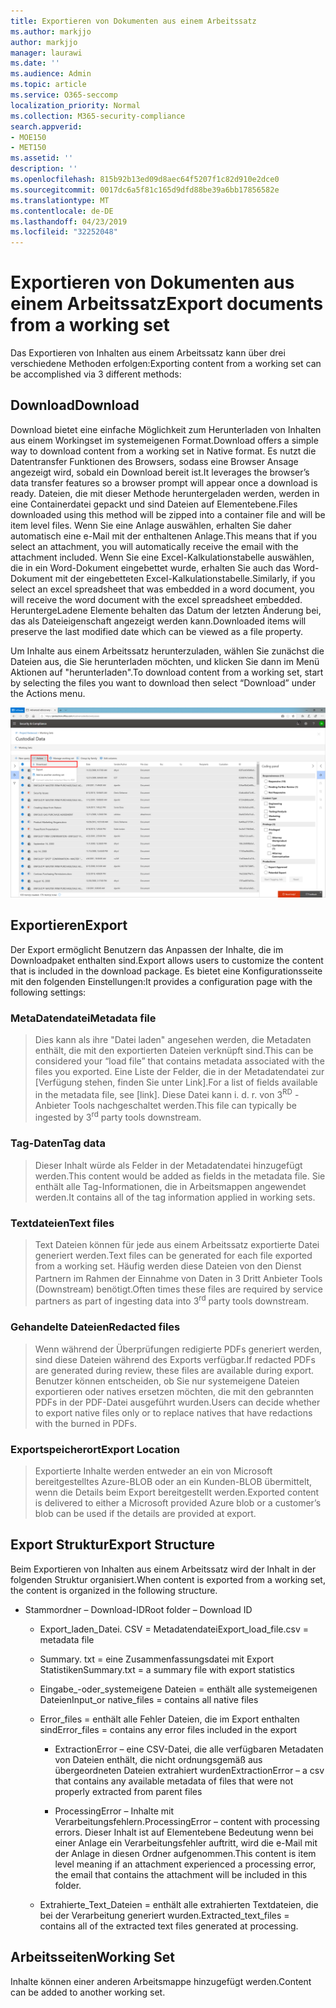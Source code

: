 ```yaml
---
title: Exportieren von Dokumenten aus einem Arbeitssatz
ms.author: markjjo
author: markjjo
manager: laurawi
ms.date: ''
ms.audience: Admin
ms.topic: article
ms.service: O365-seccomp
localization_priority: Normal
ms.collection: M365-security-compliance
search.appverid:
- MOE150
- MET150
ms.assetid: ''
description: ''
ms.openlocfilehash: 815b92b13ed09d8aec64f5207f1c82d910e2dce0
ms.sourcegitcommit: 0017dc6a5f81c165d9dfd88be39a6bb17856582e
ms.translationtype: MT
ms.contentlocale: de-DE
ms.lasthandoff: 04/23/2019
ms.locfileid: "32252048"
---
```

# <a name="export-documents-from-a-working-set"></a><span data-ttu-id="6ed13-102">Exportieren von Dokumenten aus einem Arbeitssatz</span><span class="sxs-lookup"><span data-stu-id="6ed13-102">Export documents from a working set</span></span>

<span data-ttu-id="6ed13-103">Das Exportieren von Inhalten aus einem Arbeitssatz kann über drei verschiedene Methoden erfolgen:</span><span class="sxs-lookup"><span data-stu-id="6ed13-103">Exporting content from a working set can be accomplished via 3 different methods:</span></span>

## <a name="download"></a><span data-ttu-id="6ed13-104">Download</span><span class="sxs-lookup"><span data-stu-id="6ed13-104">Download</span></span>

<span data-ttu-id="6ed13-105">Download bietet eine einfache Möglichkeit zum Herunterladen von Inhalten aus einem Workingset im systemeigenen Format.</span><span class="sxs-lookup"><span data-stu-id="6ed13-105">Download offers a simple way to download content from a working set in Native format.</span></span> <span data-ttu-id="6ed13-106">Es nutzt die Datentransfer Funktionen des Browsers, sodass eine Browser Ansage angezeigt wird, sobald ein Download bereit ist.</span><span class="sxs-lookup"><span data-stu-id="6ed13-106">It leverages the browser’s data transfer features so a browser prompt will appear once a download is ready.</span></span> <span data-ttu-id="6ed13-107">Dateien, die mit dieser Methode heruntergeladen werden, werden in eine Containerdatei gepackt und sind Dateien auf Elementebene.</span><span class="sxs-lookup"><span data-stu-id="6ed13-107">Files downloaded using this method will be zipped into a container file and will be item level files.</span></span> <span data-ttu-id="6ed13-108">Wenn Sie eine Anlage auswählen, erhalten Sie daher automatisch eine e-Mail mit der enthaltenen Anlage.</span><span class="sxs-lookup"><span data-stu-id="6ed13-108">This means that if you select an attachment, you will automatically receive the email with the attachment included.</span></span> <span data-ttu-id="6ed13-109">Wenn Sie eine Excel-Kalkulationstabelle auswählen, die in ein Word-Dokument eingebettet wurde, erhalten Sie auch das Word-Dokument mit der eingebetteten Excel-Kalkulationstabelle.</span><span class="sxs-lookup"><span data-stu-id="6ed13-109">Similarly, if you select an excel spreadsheet that was embedded in a word document, you will receive the word document with the excel spreadsheet embedded.</span></span> <span data-ttu-id="6ed13-110">HeruntergeLadene Elemente behalten das Datum der letzten Änderung bei, das als Dateieigenschaft angezeigt werden kann.</span><span class="sxs-lookup"><span data-stu-id="6ed13-110">Downloaded items will preserve the last modified date which can be viewed as a file property.</span></span>

<span data-ttu-id="6ed13-111">Um Inhalte aus einem Arbeitssatz herunterzuladen, wählen Sie zunächst die Dateien aus, die Sie herunterladen möchten, und klicken Sie dann im Menü Aktionen auf "herunterladen".</span><span class="sxs-lookup"><span data-stu-id="6ed13-111">To download content from a working set, start by selecting the files you want to download then select “Download” under the Actions menu.</span></span>

![Screenshot einer Computerbeschreibung, die automatisch generiert wird](../media/eDiscoDownload.png)

## <a name="export"></a><span data-ttu-id="6ed13-113">Exportieren</span><span class="sxs-lookup"><span data-stu-id="6ed13-113">Export</span></span>

<span data-ttu-id="6ed13-114">Der Export ermöglicht Benutzern das Anpassen der Inhalte, die im Downloadpaket enthalten sind.</span><span class="sxs-lookup"><span data-stu-id="6ed13-114">Export allows users to customize the content that is included in the download package.</span></span> <span data-ttu-id="6ed13-115">Es bietet eine Konfigurationsseite mit den folgenden Einstellungen:</span><span class="sxs-lookup"><span data-stu-id="6ed13-115">It provides a configuration page with the following settings:</span></span>

### <a name="metadata-file"></a><span data-ttu-id="6ed13-116">MetaDatendatei</span><span class="sxs-lookup"><span data-stu-id="6ed13-116">Metadata file</span></span>

> <span data-ttu-id="6ed13-117">Dies kann als ihre "Datei laden" angesehen werden, die Metadaten enthält, die mit den exportierten Dateien verknüpft sind.</span><span class="sxs-lookup"><span data-stu-id="6ed13-117">This can be considered your “load file” that contains metadata associated with the files you exported.</span></span> <span data-ttu-id="6ed13-118">Eine Liste der Felder, die in der Metadatendatei zur \[Verfügung stehen, finden Sie unter Link\].</span><span class="sxs-lookup"><span data-stu-id="6ed13-118">For a list of fields available in the metadata file, see \[link\].</span></span> <span data-ttu-id="6ed13-119">Diese Datei kann i. d. r. von 3<sup>RD</sup> -Anbieter Tools nachgeschaltet werden.</span><span class="sxs-lookup"><span data-stu-id="6ed13-119">This file can typically be ingested by 3<sup>rd</sup> party tools downstream.</span></span>

### <a name="tag-data"></a><span data-ttu-id="6ed13-120">Tag-Daten</span><span class="sxs-lookup"><span data-stu-id="6ed13-120">Tag data</span></span>

> <span data-ttu-id="6ed13-121">Dieser Inhalt würde als Felder in der Metadatendatei hinzugefügt werden.</span><span class="sxs-lookup"><span data-stu-id="6ed13-121">This content would be added as fields in the metadata file.</span></span> <span data-ttu-id="6ed13-122">Sie enthält alle Tag-Informationen, die in Arbeitsmappen angewendet werden.</span><span class="sxs-lookup"><span data-stu-id="6ed13-122">It contains all of the tag information applied in working sets.</span></span>

### <a name="text-files"></a><span data-ttu-id="6ed13-123">Textdateien</span><span class="sxs-lookup"><span data-stu-id="6ed13-123">Text files</span></span>

> <span data-ttu-id="6ed13-124">Text Dateien können für jede aus einem Arbeitssatz exportierte Datei generiert werden.</span><span class="sxs-lookup"><span data-stu-id="6ed13-124">Text files can be generated for each file exported from a working set.</span></span> <span data-ttu-id="6ed13-125">Häufig werden diese Dateien von den Dienst Partnern im Rahmen der Einnahme von Daten in 3 Dritt<sup></sup> Anbieter Tools (Downstream) benötigt.</span><span class="sxs-lookup"><span data-stu-id="6ed13-125">Often times these files are required by service partners as part of ingesting data into 3<sup>rd</sup> party tools downstream.</span></span>

### <a name="redacted-files"></a><span data-ttu-id="6ed13-126">Gehandelte Dateien</span><span class="sxs-lookup"><span data-stu-id="6ed13-126">Redacted files</span></span>

> <span data-ttu-id="6ed13-127">Wenn während der Überprüfungen redigierte PDFs generiert werden, sind diese Dateien während des Exports verfügbar.</span><span class="sxs-lookup"><span data-stu-id="6ed13-127">If redacted PDFs are generated during review, these files are available during export.</span></span> <span data-ttu-id="6ed13-128">Benutzer können entscheiden, ob Sie nur systemeigene Dateien exportieren oder natives ersetzen möchten, die mit den gebrannten PDFs in der PDF-Datei ausgeführt wurden.</span><span class="sxs-lookup"><span data-stu-id="6ed13-128">Users can decide whether to export native files only or to replace natives that have redactions with the burned in PDFs.</span></span>

### <a name="export-location"></a><span data-ttu-id="6ed13-129">Exportspeicherort</span><span class="sxs-lookup"><span data-stu-id="6ed13-129">Export Location</span></span>

> <span data-ttu-id="6ed13-130">Exportierte Inhalte werden entweder an ein von Microsoft bereitgestelltes Azure-BLOB oder an ein Kunden-BLOB übermittelt, wenn die Details beim Export bereitgestellt werden.</span><span class="sxs-lookup"><span data-stu-id="6ed13-130">Exported content is delivered to either a Microsoft provided Azure blob or a customer’s blob can be used if the details are provided at export.</span></span>

## <a name="export-structure"></a><span data-ttu-id="6ed13-131">Export Struktur</span><span class="sxs-lookup"><span data-stu-id="6ed13-131">Export Structure</span></span>

<span data-ttu-id="6ed13-132">Beim Exportieren von Inhalten aus einem Arbeitssatz wird der Inhalt in der folgenden Struktur organisiert.</span><span class="sxs-lookup"><span data-stu-id="6ed13-132">When content is exported from a working set, the content is organized in the following structure.</span></span>

  - <span data-ttu-id="6ed13-133">Stammordner – Download-ID</span><span class="sxs-lookup"><span data-stu-id="6ed13-133">Root folder – Download ID</span></span>
    
      - <span data-ttu-id="6ed13-134">Export\_laden\_Datei. CSV = Metadatendatei</span><span class="sxs-lookup"><span data-stu-id="6ed13-134">Export\_load\_file.csv = metadata file</span></span>
    
      - <span data-ttu-id="6ed13-135">Summary. txt = eine Zusammenfassungsdatei mit Export Statistiken</span><span class="sxs-lookup"><span data-stu-id="6ed13-135">Summary.txt = a summary file with export statistics</span></span>
    
      - <span data-ttu-id="6ed13-136">Eingabe\_-oder\_systemeigene Dateien = enthält alle systemeigenen Dateien</span><span class="sxs-lookup"><span data-stu-id="6ed13-136">Input\_or native\_files = contains all native files</span></span>
    
      - <span data-ttu-id="6ed13-137">Error\_files = enthält alle Fehler Dateien, die im Export enthalten sind</span><span class="sxs-lookup"><span data-stu-id="6ed13-137">Error\_files = contains any error files included in the export</span></span>
        
          - <span data-ttu-id="6ed13-138">ExtractionError – eine CSV-Datei, die alle verfügbaren Metadaten von Dateien enthält, die nicht ordnungsgemäß aus übergeordneten Dateien extrahiert wurden</span><span class="sxs-lookup"><span data-stu-id="6ed13-138">ExtractionError – a csv that contains any available metadata of files that were not properly extracted from parent files</span></span>
        
          - <span data-ttu-id="6ed13-139">ProcessingError – Inhalte mit Verarbeitungsfehlern.</span><span class="sxs-lookup"><span data-stu-id="6ed13-139">ProcessingError – content with processing errors.</span></span> <span data-ttu-id="6ed13-140">Dieser Inhalt ist auf Elementebene Bedeutung wenn bei einer Anlage ein Verarbeitungsfehler auftritt, wird die e-Mail mit der Anlage in diesen Ordner aufgenommen.</span><span class="sxs-lookup"><span data-stu-id="6ed13-140">This content is item level meaning if an attachment experienced a processing error, the email that contains the attachment will be included in this folder.</span></span>
    
      - <span data-ttu-id="6ed13-141">Extrahierte\_Text\_Dateien = enthält alle extrahierten Textdateien, die bei der Verarbeitung generiert wurden.</span><span class="sxs-lookup"><span data-stu-id="6ed13-141">Extracted\_text\_files = contains all of the extracted text files generated at processing.</span></span>

## <a name="working-set"></a><span data-ttu-id="6ed13-142">Arbeitsseiten</span><span class="sxs-lookup"><span data-stu-id="6ed13-142">Working Set</span></span>

<span data-ttu-id="6ed13-143">Inhalte können einer anderen Arbeitsmappe hinzugefügt werden.</span><span class="sxs-lookup"><span data-stu-id="6ed13-143">Content can be added to another working set.</span></span>